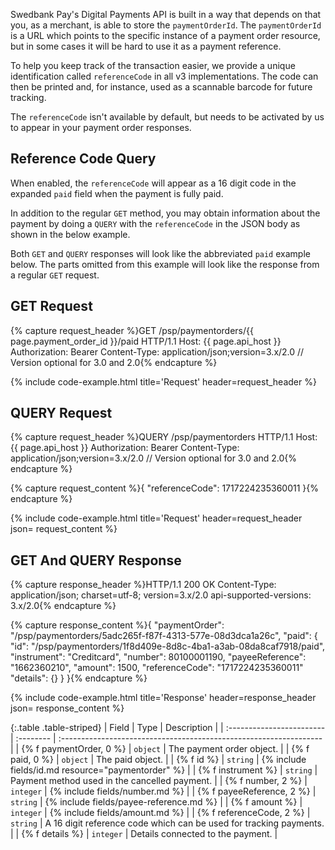 Swedbank Pay's Digital Payments API is built in a way that depends on that you,
as a merchant, is able to store the `paymentOrderId`. The `paymentOrderId` is a
URL which points to the specific instance of a payment order resource, but in
some cases it will be hard to use it as a payment reference.

To help you keep track of the transaction easier, we provide a unique
identification called `referenceCode` in all v3 implementations. The code can
then be printed and, for instance, used as a scannable barcode for future
tracking.

The `referenceCode` isn't available by default, but needs to be activated by us
to appear in your payment order responses.

## Reference Code Query

When enabled, the `referenceCode` will appear as a 16 digit code in the expanded
`paid` field when the payment is fully paid.

In addition to the regular `GET` method, you may obtain information about the
payment by doing a `QUERY` with the `referenceCode` in the JSON body as shown in
the below example.

Both `GET` and `QUERY` responses will look like the abbreviated `paid`
example below. The parts omitted from this example will look like the response
from a regular `GET` request.

## GET Request

{% capture request_header %}GET /psp/paymentorders/{{ page.payment_order_id }}/paid HTTP/1.1
Host: {{ page.api_host }}
Authorization: Bearer <AccessToken>
Content-Type: application/json;version=3.x/2.0      // Version optional for 3.0 and 2.0{% endcapture %}

{% include code-example.html
    title='Request'
    header=request_header
    %}

## QUERY Request

{% capture request_header %}QUERY /psp/paymentorders HTTP/1.1
Host: {{ page.api_host }}
Authorization: Bearer <AccessToken>
Content-Type: application/json;version=3.x/2.0      // Version optional for 3.0 and 2.0{% endcapture %}

{% capture request_content %}{
  "referenceCode": 1717224235360011
}{% endcapture %}

{% include code-example.html
    title='Request'
    header=request_header
    json= request_content
    %}

## GET And QUERY Response

{% capture response_header %}HTTP/1.1 200 OK
Content-Type: application/json; charset=utf-8; version=3.x/2.0
api-supported-versions: 3.x/2.0{% endcapture %}

{% capture response_content %}{
  "paymentOrder": "/psp/paymentorders/5adc265f-f87f-4313-577e-08d3dca1a26c",
  "paid": {
    "id": "/psp/paymentorders/1f8d409e-8d8c-4ba1-a3ab-08da8caf7918/paid",
    "instrument": "Creditcard",
    "number": 80100001190,
    "payeeReference": "1662360210",
    "amount": 1500,
    "referenceCode": "1717224235360011"
    "details": {}
  }
}{% endcapture %}

{% include code-example.html
    title='Response'
    header=response_header
    json= response_content
    %}

{:.table .table-striped}
| Field                     | Type      | Description                                                        |
| :------------------------ | :-------- | :----------------------------------------------------------------- |
| {% f paymentOrder, 0 %}   | `object`  | The payment order object.                                          |
| {% f paid, 0 %}           | `object`  | The paid object.                                                   |
| {% f id %}                | `string`  | {% include fields/id.md resource="paymentorder" %}                 |
| {% f instrument %}        | `string`  | Payment method used in the cancelled payment.                  |
| {% f number, 2 %}         | `integer` | {% include fields/number.md %}                                     |
| {% f payeeReference, 2 %} | `string`  | {% include fields/payee-reference.md %}                            |
| {% f amount %}            | `integer` | {% include fields/amount.md %}                                     |
| {% f referenceCode, 2 %}  | `string`  | A 16 digit reference code which can be used for tracking payments. |
| {% f details %}           | `integer` | Details connected to the payment.                                  |
